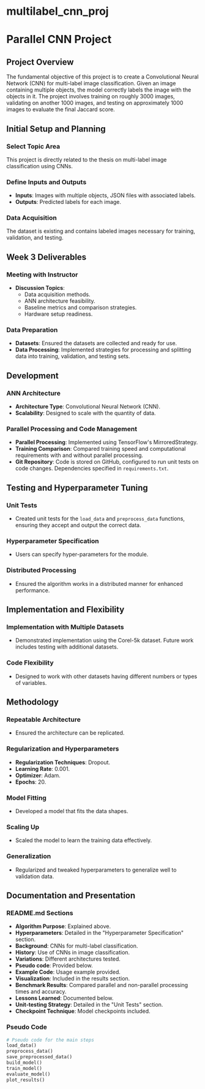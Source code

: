 # multilabel_cnn_proj
# Parallel CNN Project

## Project Overview
The fundamental objective of this project is to create a Convolutional Neural Network (CNN) for multi-label image classification. Given an image containing multiple objects, the model correctly labels the image with the objects in it. The project involves training on roughly 3000 images, validating on another 1000 images, and testing on approximately 1000 images to evaluate the final Jaccard score.

## Initial Setup and Planning

### Select Topic Area
This project is directly related to the thesis on multi-label image classification using CNNs.

### Define Inputs and Outputs
- **Inputs**: Images with multiple objects, JSON files with associated labels.
- **Outputs**: Predicted labels for each image.

### Data Acquisition
The dataset is existing and contains labeled images necessary for training, validation, and testing.

## Week 3 Deliverables

### Meeting with Instructor
- **Discussion Topics**:
  - Data acquisition methods.
  - ANN architecture feasibility.
  - Baseline metrics and comparison strategies.
  - Hardware setup readiness.

### Data Preparation
- **Datasets**: Ensured the datasets are collected and ready for use.
- **Data Processing**: Implemented strategies for processing and splitting data into training, validation, and testing sets.

## Development

### ANN Architecture
- **Architecture Type**: Convolutional Neural Network (CNN).
- **Scalability**: Designed to scale with the quantity of data.

### Parallel Processing and Code Management
- **Parallel Processing**: Implemented using TensorFlow's MirroredStrategy.
- **Training Comparison**: Compared training speed and computational requirements with and without parallel processing.
- **Git Repository**: Code is stored on GitHub, configured to run unit tests on code changes. Dependencies specified in `requirements.txt`.

## Testing and Hyperparameter Tuning

### Unit Tests
- Created unit tests for the `load_data` and `preprocess_data` functions, ensuring they accept and output the correct data.

### Hyperparameter Specification
- Users can specify hyper-parameters for the module.

### Distributed Processing
- Ensured the algorithm works in a distributed manner for enhanced performance.

## Implementation and Flexibility

### Implementation with Multiple Datasets
- Demonstrated implementation using the Corel-5k dataset. Future work includes testing with additional datasets.

### Code Flexibility
- Designed to work with other datasets having different numbers or types of variables.

## Methodology

### Repeatable Architecture
- Ensured the architecture can be replicated.

### Regularization and Hyperparameters
- **Regularization Techniques**: Dropout.
- **Learning Rate**: 0.001.
- **Optimizer**: Adam.
- **Epochs**: 20.

### Model Fitting
- Developed a model that fits the data shapes.

### Scaling Up
- Scaled the model to learn the training data effectively.

### Generalization
- Regularized and tweaked hyperparameters to generalize well to validation data.

## Documentation and Presentation

### README.md Sections
- **Algorithm Purpose**: Explained above.
- **Hyperparameters**: Detailed in the "Hyperparameter Specification" section.
- **Background**: CNNs for multi-label classification.
- **History**: Use of CNNs in image classification.
- **Variations**: Different architectures tested.
- **Pseudo code**: Provided below.
- **Example Code**: Usage example provided.
- **Visualization**: Included in the results section.
- **Benchmark Results**: Compared parallel and non-parallel processing times and accuracy.
- **Lessons Learned**: Documented below.
- **Unit-testing Strategy**: Detailed in the "Unit Tests" section.
- **Checkpoint Technique**: Model checkpoints included.

### Pseudo Code
```python
# Pseudo code for the main steps
load_data()
preprocess_data()
save_preprocessed_data()
build_model()
train_model()
evaluate_model()
plot_results()
